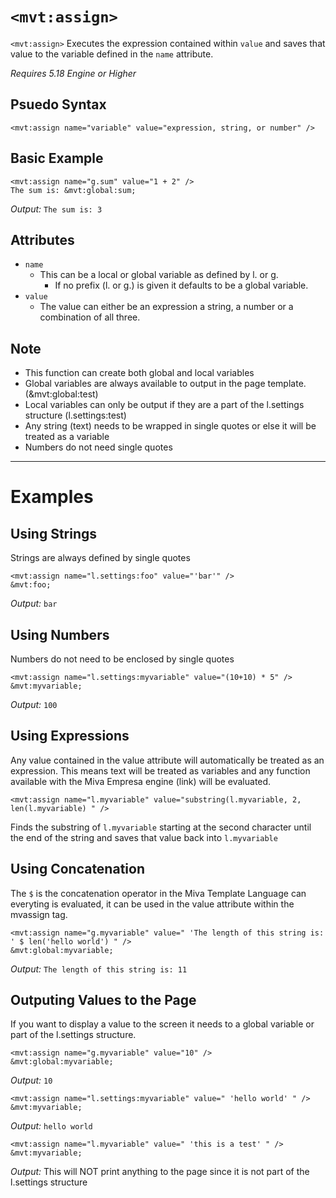 # `<mvt:assign>`

`<mvt:assign>` Executes the expression contained within `value` and saves that value to the variable defined in the `name` attribute.

*Requires 5.18 Engine or Higher*

## Psuedo Syntax

```
<mvt:assign name="variable" value="expression, string, or number" />
```

## Basic Example

```
<mvt:assign name="g.sum" value="1 + 2" />
The sum is: &mvt:global:sum;
```
*Output:* `The sum is: 3`

## Attributes

* `name`
    * This can be a local or global variable as defined by l. or g.
        * If no prefix (l. or g.) is given it defaults to be a global variable.
*  `value`
    *  The value can either be an expression a string, a number or a combination of all three.

## Note

* This function can create both global and local variables
* Global variables are always available to output in the page template. (&mvt:global:test)
* Local variables can only be output if they are a part of the l.settings structure (l.settings:test)
* Any string (text) needs to be wrapped in single quotes or else it will be treated as a variable
* Numbers do not need single quotes

---

# Examples

## Using Strings

Strings are always defined by single quotes

```
<mvt:assign name="l.settings:foo" value="'bar'" />
&mvt:foo;
```
*Output:* `bar`

## Using Numbers

Numbers do not need to be enclosed by single quotes

```
<mvt:assign name="l.settings:myvariable" value="(10+10) * 5" />
&mvt:myvariable;
```
*Output:* `100`

## Using Expressions

Any value contained in the value attribute will automatically be treated as an expression. This means text will be treated as variables and any function available with the Miva Empresa engine (link) will be evaluated.

```
<mvt:assign name="l.myvariable" value="substring(l.myvariable, 2, len(l.myvariable) " />
```

Finds the substring of `l.myvariable` starting at the second character until the end of the string and saves that value back into `l.myvariable`

## Using Concatenation

The `$` is the concatenation operator in the Miva Template Language can everyting is evaluated, it can be used in the value attribute within the mvassign tag.

```
<mvt:assign name="g.myvariable" value=" 'The length of this string is: ' $ len('hello world') " />
&mvt:global:myvariable;
```

*Output:* `The length of this string is: 11`

## Outputing Values to the Page

If you want to display a value to the screen it needs to a global variable or part of the l.settings structure.

```
<mvt:assign name="g.myvariable" value="10" />
&mvt:global:myvariable;
```
*Output:* `10`

```
<mvt:assign name="l.settings:myvariable" value=" 'hello world' " />
&mvt:myvariable;
```
*Output:* `hello world`


```
<mvt:assign name="l.myvariable" value=" 'this is a test' " />
&mvt:myvariable;
```
*Output:* This will NOT print anything to the page since it is not part of the l.settings structure
